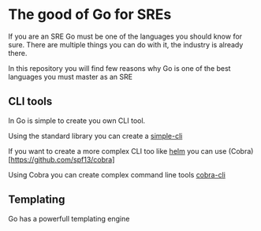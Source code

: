 # The good of Go for SREs

If you are an SRE Go must be one of the languages you should know for sure.
There are multiple things you can do with it, the industry is already there.

<!-- I am going to tell you the three most important things SREs are doing with Go right now. -->

In this repository you will find few reasons why Go is one of the best languages you must master as an SRE


## CLI tools

In Go is simple to create you own CLI tool. 

Using the standard library you can create a [simple-cli](./simple-cli/main.go) 

If you want to create a more complex CLI too like [helm](https://github.com/helm/helm/blob/main/cmd/helm/root.go) you can use (Cobra)[https://github.com/spf13/cobra]

Using Cobra you can create complex command line tools [cobra-cli](./cobra-cli/main.go)

## Templating

Go has a powerfull templating engine 